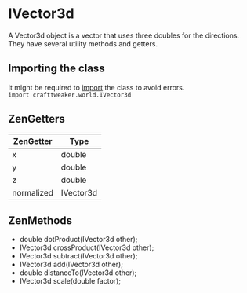 # IVector3d

A Vector3d object is a vector that uses three doubles for the directions.  
They have several utility methods and getters.

## Importing the class

It might be required to [import](/AdvancedFunctions/Import/) the class to avoid errors.  
`import crafttweaker.world.IVector3d`

## ZenGetters

| ZenGetter  | Type      |
| ---------- | --------- |
| x          | double    |
| y          | double    |
| z          | double    |
| normalized | IVector3d |

## ZenMethods

- double dotProduct(IVector3d other);
- IVector3d crossProduct(IVector3d other);
- IVector3d subtract(IVector3d other);
- IVector3d add(IVector3d other);
- double distanceTo(IVector3d other);
- IVector3d scale(double factor);